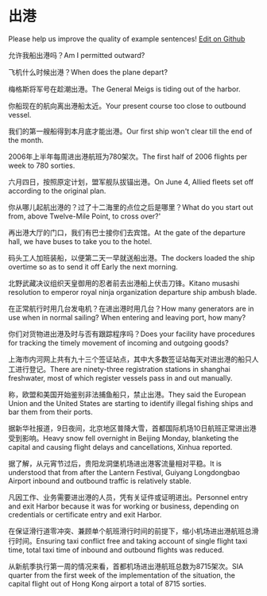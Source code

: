 # 出港

Please help us improve the quality of example sentences! [Edit on Github](https://github.com/jiyushe/jiyu-example-sentence-source/blob/main/chinese/chugang.md)

<p><span class="chinese">允许我船出港吗？</span><span class="english">Am I permitted outward?</span></p>

<p><span class="chinese">飞机什么时候出港？</span><span class="english">When does the plane depart?</span></p>

<p><span class="chinese">梅格斯将军号在趁潮出港。</span><span class="english">The General Meigs is tiding out of the harbor.</span></p>

<p><span class="chinese">你船现在的航向离出港船太近。</span><span class="english">Your present course too close to outbound vessel.</span></p>

<p><span class="chinese">我们的第一艘船得到本月底才能出港。</span><span class="english">Our first ship won't clear till the end of the month.</span></p>

<p><span class="chinese">2006年上半年每周进出港航班为780架次。</span><span class="english">The first half of 2006 flights per week to 780 sorties.</span></p>

<p><span class="chinese">六月四日，按照原定计划，盟军舰队拔锚出港。</span><span class="english">On June 4, Allied fleets set off according to the original plan.</span></p>

<p><span class="chinese">你从哪儿起航出港的？过了十二海里的点位之后是哪里？</span><span class="english">What do you start out from, above Twelve-Mile Point, to cross over?'</span></p>

<p><span class="chinese">再出港大厅的门口，我们有巴士接你们去宾馆。</span><span class="english">At the gate of the departure hall, we have buses to take you to the hotel.</span></p>

<p><span class="chinese">码头工人加班装船，以便第二天一早就送船出港。</span><span class="english">The dockers loaded the ship overtime so as to send it off Early the next morning.</span></p>

<p><span class="chinese">北野武藏决议组织天皇御用的忍者前去出港船上伏击刀锋。</span><span class="english">Kitano musashi resolution to emperor royal ninja organization departure ship ambush blade.</span></p>

<p><span class="chinese">在正常航行时用几台发电机？在进出港时用几台？</span><span class="english">How many generators are in use when in normal sailing? When entering and leaving port, how many?</span></p>

<p><span class="chinese">你们对货物进出港及时与否有跟踪程序吗？</span><span class="english">Does your facility have procedures for tracking the timely movement of incoming and outgoing goods?</span></p>

<p><span class="chinese">上海市内河网上共有九十三个签证站点，其中大多数签证站每天对进出港的船只人工进行登记。</span><span class="english">There are ninety-three registration stations in shanghai freshwater, most of which register vessels pass in and out manually.</span></p>

<p><span class="chinese">称，欧盟和美国开始鉴别非法捕鱼船只，禁止出港。</span><span class="english">They said the European Union and the United States are starting to identify illegal fishing ships and bar them from their ports.</span></p>

<p><span class="chinese">据新华社报道，9日夜间，北京地区普降大雪，首都国际机场10日航班正常进出港受到影响。</span><span class="english">Heavy snow fell overnight in Beijing Monday, blanketing the capital and causing flight delays and cancellations, Xinhua reported.</span></p>

<p><span class="chinese">据了解，从元宵节过后，贵阳龙洞堡机场进出港客流量相对平稳。</span><span class="english">It is understood that from after the Lantern Festival, Guiyang Longdongbao Airport inbound and outbound traffic is relatively stable.</span></p>

<p><span class="chinese">凡因工作、业务需要进出港的人员，凭有关证件或证明进出。</span><span class="english">Personnel entry and exit Harbor because it was for working or business, depending on credentials or certificate entry and exit Harbor.</span></p>

<p><span class="chinese">在保证滑行道零冲突、兼顾单个航班滑行时间的前提下，缩小机场进出港航班总滑行时间。</span><span class="english">Ensuring taxi conflict free and taking account of single flight taxi time, total taxi time of inbound and outbound flights was reduced.</span></p>

<p><span class="chinese">从新航季执行第一周的情况来看，首都机场进出港航班总数为8715架次。</span><span class="english">SIA quarter from the first week of the implementation of the situation, the capital flight out of Hong Kong airport a total of 8715 sorties.</span></p>

